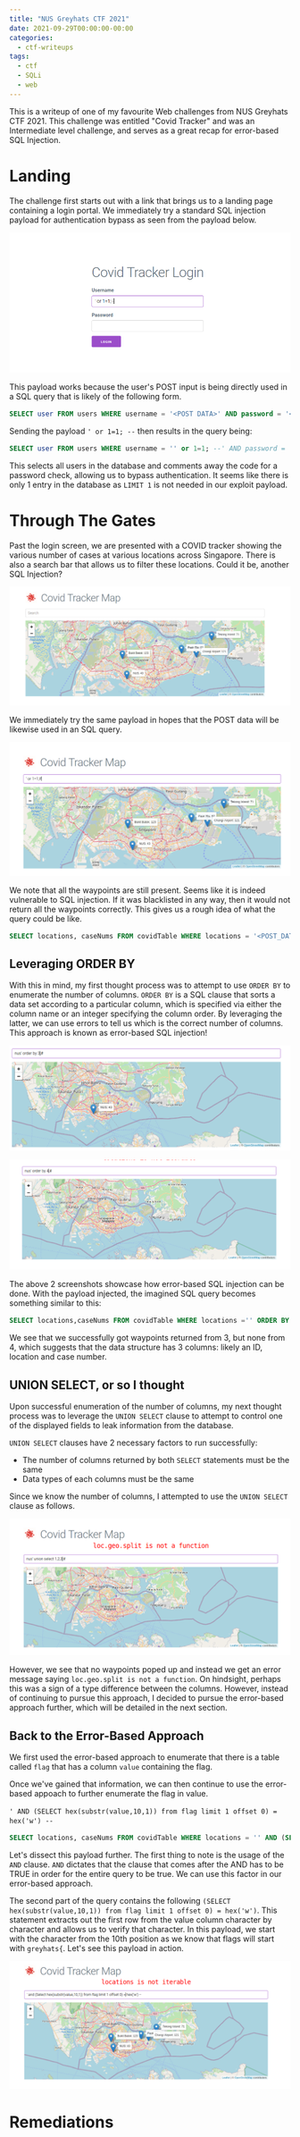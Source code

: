 ```yaml
---
title: "NUS Greyhats CTF 2021"
date: 2021-09-29T00:00:00-00:00
categories:
  - ctf-writeups
tags:
  - ctf
  - SQLi
  - web
---
```


This is a writeup of one of my favourite Web challenges from NUS Greyhats CTF 2021. This challenge was entitled "Covid Tracker" and was an Intermediate level challenge, and serves as a great recap for error-based SQL Injection.

# Landing 

The challenge first starts out with a link that brings us to a landing page containing a login portal. We immediately try a standard SQL injection payload for authentication bypass as seen from the payload below. 

![Login Panel](/assets/images/loginpanel.png)


This payload works because the user's POST input is being directly used in a SQL query that is likely of the following form.

``` sql
SELECT user FROM users WHERE username = '<POST DATA>' AND password = '<POST DATA>';
```

Sending the payload `' or 1=1; --` then results in the query being:
```sql
SELECT user FROM users WHERE username = '' or 1=1; --' AND password = '<POST DATA>';
```

This selects all users in the database and comments away the code for a password check, allowing us to bypass authentication. It seems like there is only 1 entry in the database as `LIMIT 1` is not needed in our exploit payload.

# Through The Gates
Past the login screen, we are presented with a COVID tracker showing the various number of cases at various locations across Singapore. There is also a search bar that allows us to filter these locations. Could it be, another SQL Injection?

![Covid Trakcer](/assets/images/covidtracker.png)

We immediately try the same payload in hopes that the POST data will be likewise used in an SQL query.

![Test SQLi](/assets/images/testsqli_1.png)

We note that all the waypoints are still present. Seems like it is indeed vulnerable to SQL injection. If it was blacklisted in any way, then it would not return all the waypoints correctly. This gives us a rough idea of what the query could be like.

```sql
SELECT locations, caseNums FROM covidTable WHERE locations = '<POST_DATA>'
```

## Leveraging ORDER BY 

With this in mind, my first thought process was to attempt to use `ORDER BY` to enumerate the number of columns. `ORDER BY` is a SQL clause that sorts a data set according to a particular column, which is specified via either the column name or an integer specifying the column order. By leveraging the latter, we can use errors to tell us which is the correct number of columns. This approach is known as error-based SQL injection!

![Order By Successful](/assets/images/orderby_1.png)

![Order By Failure](/assets/images/orderby_2.png)

The above 2 screenshots showcase how error-based SQL injection can be done. With the payload injected, the imagined SQL query becomes something similar to this:

```sql
SELECT locations,caseNums FROM covidTable WHERE locations ='' ORDER BY 3; --'
```

We see that we successfully got waypoints returned from 3, but none from 4, which suggests that the data structure has 3 columns: likely an ID, location and case number.

## UNION SELECT, or so I thought
Upon successful enumeration of the number of columns, my next thought process was to leverage the `UNION SELECT` clause to attempt to control one of the displayed fields to leak information from the database. 

`UNION SELECT` clauses have 2 necessary factors to run successfully:
- The number of columns returned by both `SELECT` statements must be the same 
- Data types of each columns must be the same 

Since we know the number of columns, I attempted to use the `UNION SELECT` clause as follows.

![Union Select](/assets/images/union_1.png)

However, we see that no waypoints poped up and instead we get an error message saying `loc.geo.split is not a function`. On hindsight, perhaps this was a sign of a type difference between the columns. However, instead of continuing to pursue this approach, I decided to pursue the error-based approach further, which will be detailed in the next section.


## Back to the Error-Based Approach
We first used the error-based approach to enumerate that there is a table called `flag` that has a column `value` containing the flag.

Once we've gained that information, we can then continue to use the error-based appoach to further enumerate the flag in value.

`' AND (SELECT hex(substr(value,10,1)) from flag limit 1 offset 0) = hex('w') --`

```sql
SELECT locations, caseNums FROM covidTable WHERE locations = '' AND (SELECT hex(substr(value,10,1)) from flag limit 1 offset 0) = hex('w') --
```

Let's dissect this payload further. The first thing to note is the usage of the `AND` clause. `AND` dictates that the clause that comes after the AND has to be TRUE in order for the entire query to be true. We can use this factor in our error-based approach.

The second part of the query contains the following `(SELECT hex(substr(value,10,1)) from flag limit 1 offset 0) = hex('w')`. This statement extracts out the first row from the value column character by character and allows us to verify that character. In this payload, we start with the character from the 10th position as we know that flags will start with `greyhats{`. Let's see this payload in action.

![Error Based](/assets/images/errorbased.png)

# Remediations


